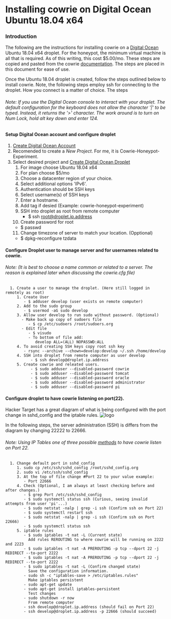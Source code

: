 # Installing cowrie on Digital Ocean Ubuntu 18.04 x64

### Introduction
The following are the instructions for installing cowrie on a [Digital Ocean](https://m.do.co/c/6de21b7fa280) Ubuntu 18.04 x64 droplet. For the honeypot, the minimum virtual machine is all that is required. As of this writing, this cost $5.00/mo. These steps are copied and pasted from the cowrie [documentation](https://cowrie.readthedocs.io/en/latest/). The steps are placed in this document for ease of use.

Once the Ubuntu 18.04 droplet is created, follow the steps outlined below to install cowrie. Note, the following steps employ ssh for connecting to the droplet. How you connect is a matter of choice. The steps 


###### *Note: If you use the Digital Ocean console to interact with your droplet. The default configuration for the keyboard does not allow the character '|' to be typed. Instead, it returns the '>' character. The work around is to turn on Num Lock, hold alt key down and enter 124.*
#### Setup Digital Ocean account and configure droplet
   1. [Create Digital Ocean Account](https://m.do.co/c/6de21b7fa280)
   2. Recomended to create a *New Project*. For me, it is Cowrie-Honeypot-Experiment.
   3. Select desired project and [Create Digital Ocean Droplet](https://www.digitalocean.com/docs/droplets/how-to/create/)
      1. For image choose Ubuntu 18.04 x64
      2. For plan choose $5/mo
      3. Choose a datacenter region of your choice.
      4. Select additional options 'IPv6'.
      5. Authentication should be SSH keys
      6. Select username(s) of SSH keys
      7. Enter a hostname.
      8. Add tag if desied (Example: cowrie-honeypot-experiment)
      9. SSH into droplet as root from remote computer
         - $ ssh root@droplet.ip.address
      10. Create password for root
         - $ passwd
      11. Change timezone of server to match your location. (Opptional)
         - $ dpkg-reconfigure tzdata
   #### Configure Droplet user to manage server and for usernames related to cowrie.
   ###### *Note: (It is best to choose a name common or related to a server. The reason is explained later when discussing the cowrie.cfg file)*
      1. Create a user to manage the droplet. (Here still logged in remotely as root)
         1. Create User
            - $ adduser develop (user exists on remote computer)
         2. Add to the sudo group
            - $ usermod -aG sudo develop
         3. Allow user develop to run sudo without password. (Optional)
           - Make back up copy of sudoers file
              - $ cp /etc/sudoers /root/sudoers.org
           - Edit file
              - $ visudo
              - To bottom of file add:
                 develop ALL=(ALL) NOPASSWD:ALL
         4. To avoid creating SSH keys copy root ssh key
            - rsync --archive --chown=develop:develop ~/.ssh /home/develop
         4. SSH into droplet from remote computer as user develop
               - $ ssh develop@droplet.ip.address
         5. Create cowrie and releated users.
               - $ sudo adduser --disabled-password cowrie
               - $ sudo adduser --disabled-password tomcat
               - $ sudo adduser --disabled-password oracle
               - $ sudo adduser --disabled-password administrator
               - $ sudo adduser --disabled-password pi
   #### Configure droplet to have cowrie listening on port(22).
   Hacker Target has a great diagram of what is being configured with the port change in sshd_config and the iptable rules.
   ![logo](https://hackertarget.com/wp-content/uploads/2018/03/cowrie-honeypot-layout.png "cowrie ssh diagram")
   
   In the following steps, the server administration (SSH) is differs from the diagram by changing 22222 to 22666.
   ###### *Note: Using IP Tables one of three possible [methods](https://cowrie.readthedocs.io/en/latest/INSTALL.html) to have cowrie listen on Port 22.*
      1. Change default port in sshd_config
         1. sudo cp /etc/ssh/sshd_config /root/sshd_config.org
         2. sudo vi /etc/ssh/sshd_config
         3. At the top of file change #Port 22 to your value example:
            - Port 22666
         4. Check (Optional, I am always at least checking before and after changes.)
            - $ grep Port /etc/ssh/sshd_config
            - $ sudo systemctl status ssh (Curious, seeing invalid attempts from user 'pi'...)
            - $ sudo netstat -nalp | grep -i ssh (Confirm ssh on Port 22)
            - $ sudo systemctl restart ssh
            - $ sudo netstat -nalp | grep -i ssh (Confirm ssh on Port 22666)
            - $ sudo systemctl status ssh 
         5. iptable rules
            - $ sudo iptables -t nat -L (Current state)
              Add rules REROUTING to where cowrie will be running on 2222 and 2223
            - $ sudo iptables -t nat -A PREROUTING -p tcp --dport 22 -j REDIRECT --to-port 2222
            - $ sudo iptables -t nat -A PREROUTING -p tcp --dport 22 -j REDIRECT --to-port 2222
            - $ sudo iptables -t nat -L (Confirm changed state)
              Save the configuration information.
            - sudo sh -c "iptables-save > /etc/iptables.rules"
              Make iptables persistent
            - sudo apt-get update
            - sudo apt-get install iptables-persistent
              Test changes
            - sudo shutdown -r now
              From remote computer
            - ssh develop@droplet.ip.address (should fail on Port 22)
            - ssh develop@droplet.ip.address -p 22666 (should succeed)
            
            
         
